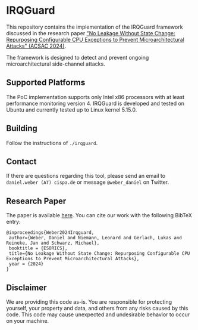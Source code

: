 # IRQGuard
This repository contains the implementation of the IRQGuard framework discussed 
in the research paper ["No Leakage Without State Change: Repurposing Configurable CPU Exceptions to Prevent Microarchitectural Attacks" (ACSAC 2024)](https://misc0110.net/files/irqguard_acsac24.pdf). 

The framework is designed to detect and prevent ongoing microarchitectural side-channel attacks.

## Supported Platforms
The PoC implementation supports only Intel x86 processors with at least performance monitoring version 4.
IRQGuard is developed and tested on Ubuntu and currently tested up to Linux kernel 5.15.0. 

## Building
Follow the instructions of `./irqguard`.

## Contact
If there are questions regarding this tool, please send an email to `daniel.weber (AT) cispa.de` or message `@weber_daniel` on Twitter.

## Research Paper
The paper is available [here](https://misc0110.net/files/irqguard_acsac24.pdf).
You can cite our work with the following BibTeX entry:
```
@inproceedings{Weber2024Irqguard,
 author={Weber, Daniel and Niemann, Leonard and Gerlach, Lukas and Reineke, Jan and Schwarz, Michael},
 booktitle = {ESORICS},
 title={No Leakage Without State Change: Repurposing Configurable CPU Exceptions to Prevent Microarchitectural Attacks},
 year = {2024}
}
```

## Disclaimer
We are providing this code as-is. 
You are responsible for protecting yourself, your property and data, and others from any risks caused by this code. 
This code may cause unexpected and undesirable behavior to occur on your machine. 
